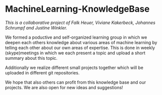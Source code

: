 # MachineLearning-KnowledgeBase
*This is a collaborative project of Falk Heuer, Viviane Kakerbeck, Johannes Schrumpf and Justine Winkler.*

We formed a poductive and self-organized learning group in which we deepen each others knowledge about various areas of machine learning
by telling each other about our own areas of expertise. This is done in weekly (skype)meetings in which we each present a topic and
upload a short summary about this topic.

Additionally we realize different small projects together which will be uploaded in different git repositories.

We hope that also others can profit from this knowledge base and our projects. We are also open for new ideas and suggestions!
